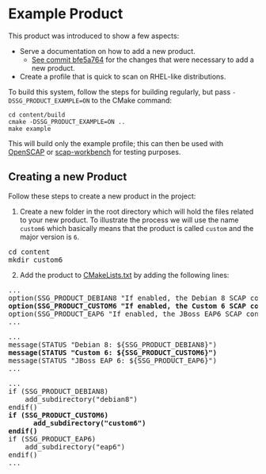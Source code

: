 # Example Product

This product was introduced to show a few aspects:

 - Serve a documentation on how to add a new product.
    - [See commit bfe5a764](https://github.com/ComplianceAsCode/content/commit/bfe5a76495973f5fc000645c68e3e6936543a09f) for the changes that were
      necessary to add a new product.
 - Create a profile that is quick to scan on RHEL-like distributions.

To build this system, follow the steps for building regularly, but
pass `-DSSG_PRODUCT_EXAMPLE=ON` to the CMake command:

    cd content/build
    cmake -DSSG_PRODUCT_EXAMPLE=ON ..
    make example

This will build only the example profile; this can then be used
with [OpenSCAP](https://github.com/OpenSCAP/openscap) or
[scap-workbench](https://github.com/OpenSCAP/scap-workbench) for
testing purposes.

## Creating a new Product

Follow these steps to create a new product in the project:

1. Create a new folder in the root directory which will hold the files related to your new product. To illustrate the process we will use the name `custom6` which basically means that the product is called `custom` and the major version is `6`.
<pre>
cd content
mkdir custom6
</pre>
2. Add the product to [CMakeLists.txt](../CMakeLists.txt) by adding the following lines:
<pre>
...
option(SSG_PRODUCT_DEBIAN8 "If enabled, the Debian 8 SCAP content will be built" TRUE)
<b>option(SSG_PRODUCT_CUSTOM6 "If enabled, the Custom 6 SCAP content will be built" TRUE)</b>
option(SSG_PRODUCT_EAP6 "If enabled, the JBoss EAP6 SCAP content will be built" TRUE)
...
</pre>
<pre>
...
message(STATUS "Debian 8: ${SSG_PRODUCT_DEBIAN8}")
<b>message(STATUS "Custom 6: ${SSG_PRODUCT_CUSTOM6}")</b>
message(STATUS "JBoss EAP 6: ${SSG_PRODUCT_EAP6}")
...
</pre>
<pre>
...
if (SSG_PRODUCT_DEBIAN8)
    add_subdirectory("debian8")
endif()
<b>if (SSG_PRODUCT_CUSTOM6)
      add_subdirectory("custom6")
endif()</b>
if (SSG_PRODUCT_EAP6)
    add_subdirectory("eap6")
endif()
...
</pre>
